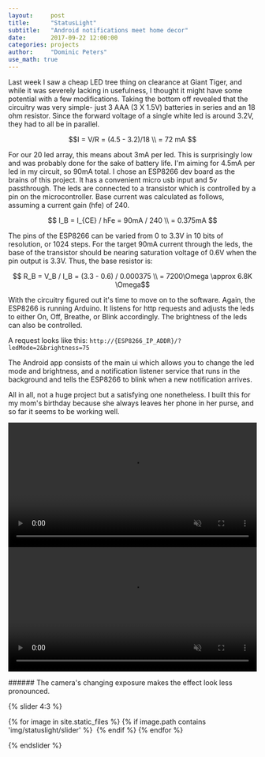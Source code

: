 ```yaml
---
layout:     post
title:      "StatusLight"
subtitle:   "Android notifications meet home decor"
date:       2017-09-22 12:00:00
categories: projects
author:     "Dominic Peters"
use_math: true
---
```


<div class="avatar bigAvatar" style="background-image: url('{{ site.baseurl }}/img/statuslight/main.jpg');">
</div>

Last week I saw a cheap LED tree thing on clearance at Giant Tiger, and while it was severely lacking in usefulness, I thought it might have some potential with a few modifications. Taking the bottom off revealed that the circuitry was very simple- just 3 AAA (3 X 1.5V) batteries in series and an 18 ohm resistor. Since the forward voltage of a single white led is around 3.2V, they had to all be in parallel.

$$I = V/R = (4.5 - 3.2)/18 \\
= 72 mA $$

For our 20 led array, this means about 3mA per led. This is surprisingly low and was probably done for the sake of battery life. I'm aiming for 4.5mA per led in my circuit, so 90mA total.
I chose an ESP8266 dev board as the brains of this project. It has a convenient micro usb input and 5v passthrough. The leds are connected to a transistor which is controlled by a pin on the microcontroller. Base current was calculated as follows, assuming a current gain (hfe) of 240.

$$ I_B = I_{CE} / hFe = 90mA / 240 \\
= 0.375mA $$

The pins of the ESP8266 can be varied from 0 to 3.3V in 10 bits of resolution, or 1024 steps. For the target 90mA current through the leds, the base of the transistor should be nearing saturation voltage of 0.6V when the pin output is 3.3V. Thus, the base resistor is:

$$ R_B = V_B / I_B = (3.3 - 0.6) / 0.000375 \\
= 7200\Omega \approx 6.8K \Omega$$

With the circuitry figured out it's time to move on to the software. Again, the ESP8266 is running Arduino. It listens for http requests and adjusts the leds to either On, Off, Breathe, or Blink accordingly. The brightness of the leds can also be controlled.

A request looks like this: `http://{ESP8266_IP_ADDR}/?ledMode=2&brightness=75`

The Android app consists of the main ui which allows you to change the led mode and brightness, and a notification listener service that runs in the background and tells the ESP8266 to blink when a new notification arrives.

All in all, not a huge project but a satisfying one nonetheless. I built this for my mom's birthday because she always leaves her phone in her purse, and so far it seems to be working well.

<div class="split">
    <div id="one">
        <video class="center" width="100%" muted autoplay loop>
          <source src="{{ site.url }}/img/statuslight/screencap.mp4" type="video/mp4">
        </video>
    </div>
    <div id="two">
        <video class="center" width="100%" muted autoplay loop>
          <source src="{{ site.url }}/img/statuslight/light.mp4" type="video/mp4">
        </video>
    </div>
</div>
<p></p>
###### The camera's changing exposure makes the effect look less pronounced.
<p></p>
{% slider 4:3 %}

  {% for image in site.static_files %}
  {% if image.path contains 'img/statuslight/slider' %}
<img data-src="{{site.baseurl}}{{image.path}}">
  {% endif %}
  {% endfor %}

{% endslider %}
